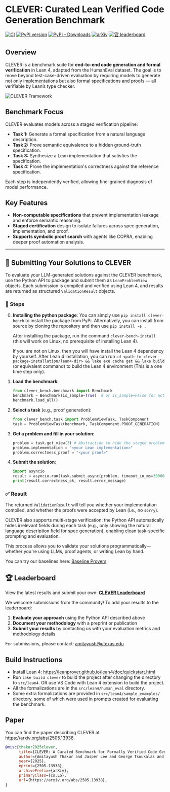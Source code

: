 # CLEVER: Curated Lean Verified Code Generation Benchmark

[![CI](https://github.com/trishullab/clever/actions/workflows/lean_action_ci.yml/badge.svg)](https://github.com/trishullab/clever/actions/workflows/lean_action_ci.yml)
[![PyPI version](https://badge.fury.io/py/clever-bench.svg)](https://badge.fury.io/py/clever-bench)
[![PyPI - Downloads](https://img.shields.io/pypi/dm/clever-bench)](https://pypi.org/project/clever-bench/)
[![arXiv](https://img.shields.io/badge/arXiv-2505.13938-b31b1b.svg)](https://arxiv.org/abs/2505.13938)
[![🏆 leaderboard](https://img.shields.io/badge/🏆-leaderboard-ff8811)](https://trishullab.github.io/clever/leaderboard.html)

## Overview

CLEVER is a benchmark suite for **end-to-end code generation and formal verification** in Lean 4, adapted from the HumanEval dataset. The goal is to move beyond test-case-driven evaluation by requiring models to generate not only implementations but also formal specifications and proofs — all verifiable by Lean’s type checker.

![CLEVER Framework](img-clever-overview.png)

## Benchmark Focus

CLEVER evaluates models across a staged verification pipeline:

- **Task 1:** Generate a formal specification from a natural language description.
- **Task 2:** Prove semantic equivalence to a hidden ground-truth specification.
- **Task 3:** Synthesize a Lean implementation that satisfies the specification.
- **Task 4:** Prove the implementation's correctness against the reference specification.

Each step is independently verified, allowing fine-grained diagnosis of model performance.

## Key Features

- **Non-computable specifications** that prevent implementation leakage and enforce semantic reasoning.
- **Staged certification** design to isolate failures across spec generation, implementation, and proof.
- **Supports symbolic proof search** with agents like COPRA, enabling deeper proof automation analysis.

---

## 🚀 Submitting Your Solutions to CLEVER

To evaluate your LLM-generated solutions against the CLEVER benchmark, use the Python API to package and submit them as `LeanProblemView` objects. Each submission is compiled and verified using Lean 4, and results are returned as structured `ValidationResult` objects.

### 🔧 Steps

0. **Installing the python package**:
   You can simply use `pip install clever-bench` to install the package from PyPi.
   Alternatively, you can install from source by cloning the repository and then use `pip install -e .` 
   
   After installing the package, run the command `clever-bench-install` (this will work on Linux, no prerequisite of installing Lean 4).

   If you are not on Linux, then you will have install the Lean 4 dependency by yourself. After Lean 4 installation, you can run `cd <path-to-clever-package-installation/lean4-dir> && lake exe cache get && lake build` (or equivalent command) to build the Lean 4 environment (This is a one time step only).

1. **Load the benchmark**:
   ```python
   from clever_bench.benchmark import Benchmark
   benchmark = Benchmark(is_sample=True)  # or is_sample=False for actual HumanEval problems in `src/lean4/human_eval`
   benchmark.load_all()
   ```

2. **Select a task** (e.g., proof generation):
   ```python
   from clever_bench.task import ProblemViewTask, TaskComponent
   task = ProblemViewTask(benchmark, TaskComponent.PROOF_GENERATION)
   ```

3. **Get a problem and fill in your solution**:
   ```python
   problem = task.get_view(3) # Abstraction to hide the staged problem details and only show relevant fields for the selected task for problem with id 3
   problem.implementation = "<your Lean implementation>"
   problem.correctness_proof = "<your proof>"
   ```

4. **Submit the solution**:
   ```python
   import asyncio
   result = asyncio.run(task.submit_async(problem, timeout_in_ms=30000))
   print(result.correctness_ok, result.error_message)
   ```

### ✅ Result

The returned `ValidationResult` will tell you whether your implementation compiled, and whether the proofs were accepted by Lean (i.e., no `sorry`).

CLEVER also supports multi-stage verification: the Python API automatically hides irrelevant fields during each task (e.g., only showing the natural language description field for spec generation), enabling clean task-specific prompting and evaluation.

This process allows you to validate your solutions programmatically—whether you're using LLMs, proof agents, or writing Lean by hand.

You can try our baselines here: [Baseline Provers](https://github.com/trishullab/clever-prover)

## 🏆 Leaderboard

View the latest results and submit your own: [**CLEVER Leaderboard**](https://trishullab.github.io/clever/leaderboard.html)

We welcome submissions from the community! To add your results to the leaderboard:

1. **Evaluate your approach** using the Python API described above
2. **Document your methodology** with a preprint or publication
3. **Submit your results** by contacting us with your evaluation metrics and methodology details

For submissions, please contact: [amitayush@utexas.edu](mailto:amitayush@utexas.edu)


## Build Instructions
- Install Lean 4: https://leanprover.github.io/lean4/doc/quickstart.html
- Run `lake build clever` to build the project after changing the directory to `src/lean4`. OR use VS Code with Lean 4 extension to build the project.
- All the formalizations are in the `src/lean4/human_eval` directory.
- Some extra formalizations are provided in `src/lean4/sample_examples/` directory, some of which were used in prompts created for evaluating the benchmark.

## Paper

You can find the paper describing CLEVER at https://arxiv.org/abs/2505.13938.
```bibtex
@misc{thakur2025clever,
      title={CLEVER: A Curated Benchmark for Formally Verified Code Generation}, 
      author={Amitayush Thakur and Jasper Lee and George Tsoukalas and Meghana Sistla and Matthew Zhao and Stefan Zetzsche and Greg Durrett and Yisong Yue and Swarat Chaudhuri},
      year={2025},
      eprint={2505.13938},
      archivePrefix={arXiv},
      primaryClass={cs.LG},
      url={https://arxiv.org/abs/2505.13938}, 
}
```
